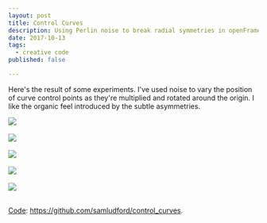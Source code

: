 ```yaml
---
layout: post
title: Control Curves
description: Using Perlin noise to break radial symmetries in openFrameworks
date: 2017-10-13
tags:
  - creative code
published: false  

---
```


Here's the result of some experiments. I've used noise to vary the position of curve control points as they're multiplied and rotated around the origin. I like the organic feel introduced by the subtle asymmetries.

<div class="img_row">
  <img class="col three" src="{{site.url}}/img/control_curves/c_3.png">  
</div>

<br/>
<div class="img_row">
  <img class="col three" src="{{site.url}}/img/control_curves/pe_9.png">  
</div>

<br />
<div class="img_row">
  <img class="col three" src="{{site.url}}/img/control_curves/s_5.png">  
</div>

<br />
<div class="img_row">
  <img class="col three" src="{{site.url}}/img/control_curves/sp_1.png">  
</div>

<br />
<div class="img_row">
  <img class="col three" src="{{site.url}}/img/control_curves/c_22.png">  
</div>

<br />

<u>Code</u>: <a href="https://github.com/samludford/control_curves">https://github.com/samludford/control_curves</a>.
